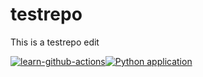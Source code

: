# testrepo
This is a testrepo edit

[![learn-github-actions](https://github.com/feteezuk/testrepo/actions/workflows/learn-github-actions.yml/badge.svg)](https://github.com/feteezuk/testrepo/actions/workflows/learn-github-actions.yml)[![Python application](https://github.com/feteezuk/testrepo/actions/workflows/python-app.yml/badge.svg)](https://github.com/feteezuk/testrepo/actions/workflows/python-app.yml)
